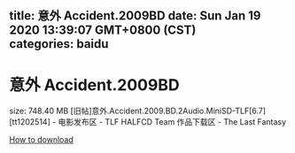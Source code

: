 
title: 意外 Accident.2009BD
date: Sun Jan 19 2020 13:39:07 GMT+0800 (CST)    
categories: baidu
---

# 意外 Accident.2009BD
size: 748.40 MB
 [旧帖]意外.Accident.2009.BD.2Audio.MiniSD-TLF[6.7][tt1202514] - 电影发布区 - TLF HALFCD Team 作品下载区 - The Last Fantasy
 

[How to download](https://bpcam.bemobtrk.com/go/2ceec3aa-1ca2-46d6-b9ff-aaa5c184517c?jno=2358)